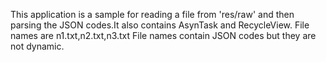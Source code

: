 This application is a sample for reading a file from 'res/raw' and then parsing the JSON codes.It also contains AsynTask and RecycleView.
File names are n1.txt,n2.txt,n3.txt
File names contain JSON codes but they are not dynamic.
